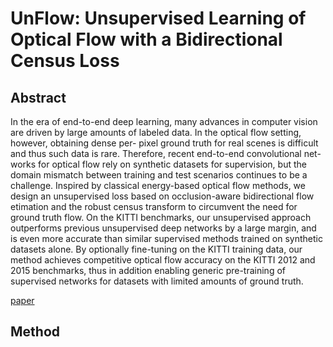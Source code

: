 # UnFlow: Unsupervised Learning of Optical Flow with a Bidirectional Census Loss



## Abstract

In the era of end-to-end deep learning, many advances in computer vision are driven by large amounts of labeled data. In the optical flow setting, however, obtaining dense per- pixel ground truth for real scenes is difficult and thus such data is rare. Therefore, recent end-to-end convolutional net- works for optical flow rely on synthetic datasets for supervision, but the domain mismatch between training and test scenarios continues to be a challenge. Inspired by classical energy-based optical flow methods, we design an unsupervised loss based on occlusion-aware bidirectional flow etimation and the robust census transform to circumvent the need for ground truth flow. On the KITTI benchmarks, our unsupervised approach outperforms previous unsupervised deep networks by a large margin, and is even more accurate than similar supervised methods trained on synthetic datasets alone. By optionally fine-tuning on the KITTI training data, our method achieves competitive optical flow accuracy on the KITTI 2012 and 2015 benchmarks, thus in addition enabling generic pre-training of supervised networks for datasets with limited amounts of ground truth.

[paper](https://arxiv.org/pdf/1711.07837.pdf)



## Method

